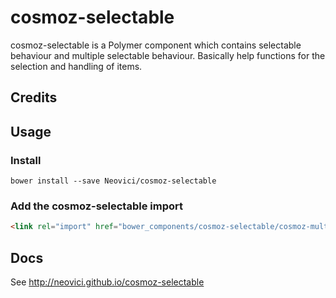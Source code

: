 # cosmoz-selectable

cosmoz-selectable is a Polymer component which contains selectable behaviour and multiple selectable behaviour.
Basically help functions for the selection and handling of items.

## Credits


## Usage

### Install

`bower install --save Neovici/cosmoz-selectable`

### Add the cosmoz-selectable import
```html
<link rel="import" href="bower_components/cosmoz-selectable/cosmoz-multi-selectable-behavior.html" />
```

## Docs

See http://neovici.github.io/cosmoz-selectable